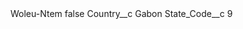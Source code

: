 <?xml version="1.0" encoding="UTF-8"?>
<CustomMetadata xmlns="http://soap.sforce.com/2006/04/metadata" xmlns:xsi="http://www.w3.org/2001/XMLSchema-instance" xmlns:xsd="http://www.w3.org/2001/XMLSchema">
    <label>Woleu-Ntem</label>
    <protected>false</protected>
    <values>
        <field>Country__c</field>
        <value xsi:type="xsd:string">Gabon</value>
    </values>
    <values>
        <field>State_Code__c</field>
        <value xsi:type="xsd:string">9</value>
    </values>
</CustomMetadata>
